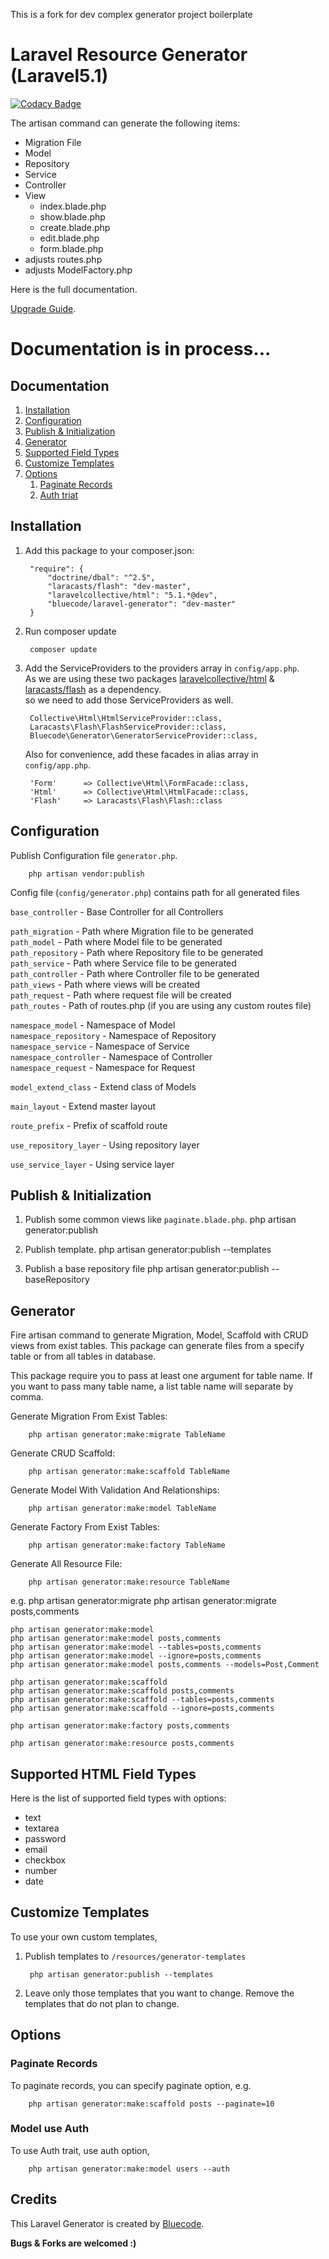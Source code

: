 This is a fork for dev complex generator project boilerplate

Laravel Resource Generator (Laravel5.1)
======================= 

[![Codacy Badge](https://api.codacy.com/project/badge/Grade/d70b34f6a08144f18d8dedd6da92f1db)](https://www.codacy.com/app/matmaxanh/laravel-generator?utm_source=github.com&utm_medium=referral&utm_content=matmaxanh/laravel-generator&utm_campaign=badger)

The artisan command can generate the following items:
  * Migration File
  * Model
  * Repository
  * Service
  * Controller
  * View
    * index.blade.php
    * show.blade.php
    * create.blade.php
    * edit.blade.php
    * form.blade.php
  * adjusts routes.php
  * adjusts ModelFactory.php

Here is the full documentation.

[Upgrade Guide](https://github.com/matmaxanh/laravel-generator/blob/master/Upgrade_Guide.md).

# Documentation is in process...

Documentation
--------------

1. [Installation](#installation)
2. [Configuration](#configuration)
3. [Publish & Initialization](#publish--initialization)
4. [Generator](#generator)
5. [Supported Field Types](#supported-field-types)
5. [Customize Templates](#customize-templates)
6. [Options](#options)
	1. [Paginate Records](#paginate-records)
	2. [Auth triat](#model-auth)

## Installation

1. Add this package to your composer.json:
  
        "require": {
            "doctrine/dbal": "^2.5",
            "laracasts/flash": "dev-master",
            "laravelcollective/html": "5.1.*@dev",
            "bluecode/laravel-generator": "dev-master"
        }
  
2. Run composer update

        composer update
    
3. Add the ServiceProviders to the providers array in ```config/app.php```.<br>
   As we are using these two packages [laravelcollective/html](https://github.com/LaravelCollective/html) & [laracasts/flash](https://github.com/laracasts/flash) as a dependency.<br>
   so we need to add those ServiceProviders as well.

		Collective\Html\HtmlServiceProvider::class,
		Laracasts\Flash\FlashServiceProvider::class,
		Bluecode\Generator\GeneratorServiceProvider::class,
        
   Also for convenience, add these facades in alias array in ```config/app.php```.

		'Form'      => Collective\Html\FormFacade::class,
		'Html'      => Collective\Html\HtmlFacade::class,
		'Flash'     => Laracasts\Flash\Flash::class

## Configuration

Publish Configuration file ```generator.php```.

        php artisan vendor:publish
        
Config file (```config/generator.php```) contains path for all generated files

```base_controller``` - Base Controller for all Controllers<br>

```path_migration``` - Path where Migration file to be generated<br>
```path_model``` - Path where Model file to be generated<br>
```path_repository``` - Path where Repository file to be generated<br>
```path_service``` - Path where Service file to be generated<br>
```path_controller``` - Path where Controller file to be generated<br>
```path_views``` - Path where views will be created<br>
```path_request``` -  Path where request file will be created<br>
```path_routes``` - Path of routes.php (if you are using any custom routes file)<br>

```namespace_model``` - Namespace of Model<br>
```namespace_repository``` - Namespace of Repository<br>
```namespace_service``` - Namespace of Service<br>
```namespace_controller``` - Namespace of Controller<br>
```namespace_request``` - Namespace for Request<br>

```model_extend_class``` - Extend class of Models<br>

```main_layout``` - Extend master layout<br>

```route_prefix``` - Prefix of scaffold route<br>

```use_repository_layer``` - Using repository layer<br>

```use_service_layer``` - Using service layer<br>

## Publish & Initialization

1. Publish some common views like ```paginate.blade.php```.
        php artisan generator:publish

2. Publish template.
        php artisan generator:publish --templates

3. Publish a base repository file
        php artisan generator:publish --baseRepository

## Generator

Fire artisan command to generate Migration, Model, Scaffold with CRUD views from exist tables.
This package can generate files from a specify table or from all tables in database.

This package require you to pass at least one argument for table name.
If you want to pass many table name, a list table name will separate by comma.

Generate Migration From Exist Tables:
  
        php artisan generator:make:migrate TableName

Generate CRUD Scaffold:
 
        php artisan generator:make:scaffold TableName

Generate Model With Validation And Relationships:

        php artisan generator:make:model TableName

Generate Factory From Exist Tables:

        php artisan generator:make:factory TableName

Generate All Resource File:

        php artisan generator:make:resource TableName
        
e.g.
    php artisan generator:migrate
    php artisan generator:migrate posts,comments

    php artisan generator:make:model 
    php artisan generator:make:model posts,comments
    php artisan generator:make:model --tables=posts,comments
    php artisan generator:make:model --ignore=posts,comments
    php artisan generator:make:model posts,comments --models=Post,Comment

    php artisan generator:make:scaffold
    php artisan generator:make:scaffold posts,comments
    php artisan generator:make:scaffold --tables=posts,comments
    php artisan generator:make:scaffold --ignore=posts,comments

    php artisan generator:make:factory posts,comments

    php artisan generator:make:resource posts,comments

## Supported HTML Field Types

Here is the list of supported field types with options:
  * text
  * textarea
  * password
  * email
  * checkbox
  * number
  * date

## Customize Templates

To use your own custom templates,

1. Publish templates to  ```/resources/generator-templates```

        php artisan generator:publish --templates

2. Leave only those templates that you want to change. Remove the templates that do not plan to change.

## Options

### Paginate Records

To paginate records, you can specify paginate option,
e.g.

        php artisan generator:make:scaffold posts --paginate=10

### Model use Auth

To use Auth trait, use auth option,

        php artisan generator:make:model users --auth

Credits
--------

This Laravel Generator is created by [Bluecode](https://github.com/matmaxanh).

**Bugs & Forks are welcomed :)**
